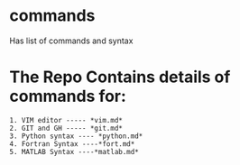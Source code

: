 # commands
Has list of commands and syntax

# The Repo Contains details of commands for:

	1. VIM editor ----- *vim.md*
	2. GIT and GH ----- *git.md*
	3. Python syntax ---- *python.md*
	4. Fortran Syntax ----*fort.md*
	5. MATLAB Syntax ----*matlab.md*
